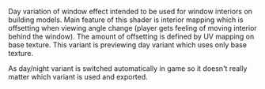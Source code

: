 Day variation of window effect intended to be used for window interiors on building models. Main feature of this shader is interior mapping which is offsetting when viewing angle change (player gets feeling of moving interior behind the window). The amount of offsetting is defined by UV mapping on base texture. This variant is previewing day variant which uses only base texture.

As day/night variant is switched automatically in game so it doesn't really matter which variant is used and exported.
